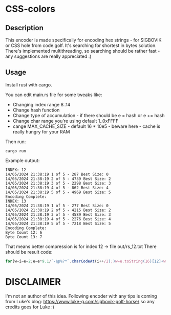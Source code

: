 # CSS-colors
## Description
This encoder is made specifically for encoding hex strings - for SIGBOVIK or CSS hole from code.golf. It's searching for shortest in bytes solution. There's implemented multithreading, so searching should be rather fast - any suggestions are really appreciated :)
## Usage
Install rust with cargo.

You can edit main.rs file for some tweaks like:
- Changing index range 8..14
- Change hash function
- Change type of accumulation - if there should be e = hash or e += hash
- Change char range you're using default 1..0xFFFF
- cange MAX_CACHE_SIZE - default 16 * 10e5 - beware here - cache is really hungry for your RAM

Then run:
```
cargo run
```

Example output:

```
INDEX: 12
14/05/2024 21:38:19 1 of 5 - 287 Best Size: 0
14/05/2024 21:38:19 2 of 5 - 4739 Best Size: 2
14/05/2024 21:38:19 3 of 5 - 2298 Best Size: 3
14/05/2024 21:38:19 4 of 5 - 862 Best Size: 4
14/05/2024 21:38:19 5 of 5 - 4969 Best Size: 5
Encoding Complete:
INDEX: 13
14/05/2024 21:38:19 1 of 5 - 277 Best Size: 0
14/05/2024 21:38:19 2 of 5 - 4215 Best Size: 2
14/05/2024 21:38:19 3 of 5 - 4589 Best Size: 3
14/05/2024 21:38:19 4 of 5 - 2276 Best Size: 4
14/05/2024 21:38:19 5 of 5 - 7218 Best Size: 5
Encoding Complete:
Byte Count 12: 6
Byte Count 13: 7
```

That means better compression is for index 12 -> file out/rs_12.txt
There should be result code:

```js
for(w=i=e=2;e=e*9.1/`-ǉp%?*`.charCodeAt(i++/2);)w=e.toString(16)[12]+w // 0f8fffaebd2 yey! 🎉
```

# DISCLAIMER
I'm not an author of this idea. Following encoder with any tips is coming from Luke's blog: https://www.luke-g.com/sigbovik-golf-horse/ so any credits goes for Luke :) 

